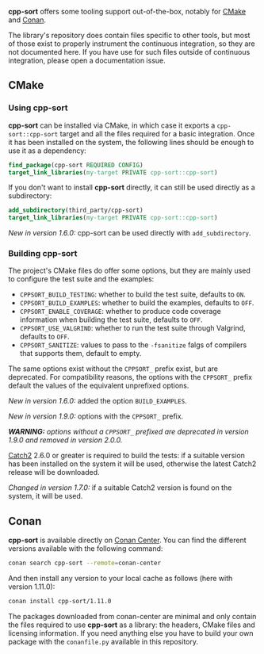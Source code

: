 **cpp-sort** offers some tooling support out-of-the-box, notably for [CMake][cmake] and [Conan][conan].

The library's repository does contain files specific to other tools, but most of those exist to properly instrument the continuous integration, so they are not documented here. If you have use for such files outside of continuous integration, please open a documentation issue.

## CMake

### Using cpp-sort

**cpp-sort** can be installed via CMake, in which case it exports a `cpp-sort::cpp-sort` target and all the files required for a basic integration. Once it has been installed on the system, the following lines should be enough to use it as a dependency:

```cmake
find_package(cpp-sort REQUIRED CONFIG)
target_link_libraries(my-target PRIVATE cpp-sort::cpp-sort)
```

If you don't want to install **cpp-sort** directly, it can still be used directly as a subdirectory:

```cmake
add_subdirectory(third_party/cpp-sort)
target_link_libraries(my-target PRIVATE cpp-sort::cpp-sort)
```

*New in version 1.6.0:* cpp-sort can be used directly with `add_subdirectory`.

### Building cpp-sort

The project's CMake files do offer some options, but they are mainly used to configure the test suite and the examples:
* `CPPSORT_BUILD_TESTING`: whether to build the test suite, defaults to `ON`.
* `CPPSORT_BUILD_EXAMPLES`: whether to build the examples, defaults to `OFF`. 
* `CPPSORT_ENABLE_COVERAGE`: whether to produce code coverage information when building the test suite, defaults to `OFF`.
* `CPPSORT_USE_VALGRIND`: whether to run the test suite through Valgrind, defaults to `OFF`.
* `CPPSORT_SANITIZE`: values to pass to the `-fsanitize` falgs of compilers that supports them, default to empty.

The same options exist without the `CPPSORT_` prefix exist, but are deprecated. For compatibility reasons, the options with the `CPPSORT_` prefix default the values of the equivalent unprefixed options.

*New in version 1.6.0:* added the option `BUILD_EXAMPLES`.

*New in version 1.9.0:* options with the `CPPSORT_` prefix.

***WARNING:** options without a `CPPSORT_` prefixed are deprecated in version 1.9.0 and removed in version 2.0.0.*

[Catch2][catch2] 2.6.0 or greater is required to build the tests: if a suitable version has been installed on the system it will be used, otherwise the latest Catch2 release will be downloaded.

*Changed in version 1.7.0:* if a suitable Catch2 version is found on the system, it will be used.

## Conan

**cpp-sort** is available directly on [Conan Center][conan-center]. You can find the different versions available with the following command:

```sh
conan search cpp-sort --remote=conan-center
```

And then install any version to your local cache as follows (here with version 1.11.0):

```sh
conan install cpp-sort/1.11.0
```

The packages downloaded from conan-center are minimal and only contain the files required to use **cpp-sort** as a library: the headers, CMake files and licensing information. If you need anything else you have to build your own package with the `conanfile.py` available in this repository.


  [catch2]: https://github.com/catchorg/Catch2
  [cmake]: https://cmake.org/
  [conan]: https://conan.io/
  [conan-center]: https://conan.io/center/cpp-sort
